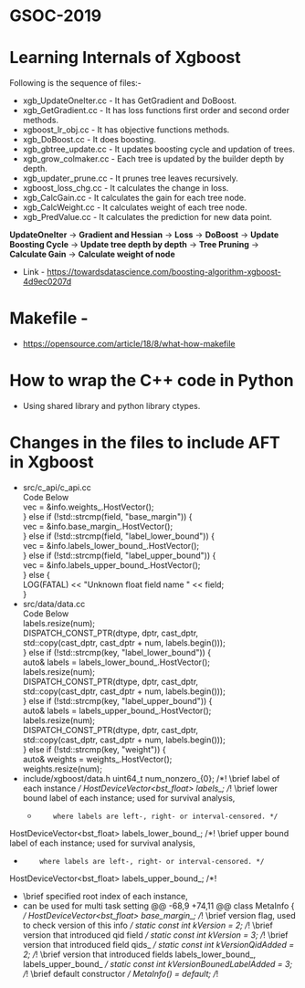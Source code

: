 # GSOC-2019

# Learning Internals of Xgboost

Following is the sequence of files:-

- xgb_UpdateOneIter.cc - It has GetGradient and DoBoost.
- xgb_GetGradient.cc   - It has loss functions first order and second order methods.
- xgboost_lr_obj.cc    - It has objective functions methods.
- xgb_DoBoost.cc       - It does boosting.
- xgb_gbtree_update.cc - It updates boosting cycle and updation of trees.
- xgb_grow_colmaker.cc - Each tree is updated by the builder depth by depth.
- xgb_updater_prune.cc - It prunes tree leaves recursively.
- xgboost_loss_chg.cc  - It calculates the change in loss.
- xgb_CalcGain.cc      - It calculates the gain for each tree node.
- xgb_CalcWeight.cc    - It calculates weight of each tree node.
- xgb_PredValue.cc     - It calculates the prediction for new data point.

**UpdateOneIter** -> **Gradient and Hessian** -> **Loss** -> **DoBoost** -> **Update Boosting Cycle** -> **Update tree depth by depth** -> **Tree Pruning** -> **Calculate Gain** -> **Calculate weight of node**  

- Link - https://towardsdatascience.com/boosting-algorithm-xgboost-4d9ec0207d



# Makefile -
- https://opensource.com/article/18/8/what-how-makefile

# How to wrap the C++ code in Python  
- Using shared library and python library ctypes.  


# Changes in the files to include AFT in Xgboost  
- src/c_api/c_api.cc  
Code Below  
  vec = &info.weights_.HostVector();  
  } else if (!std::strcmp(field, "base_margin")) {  
    vec = &info.base_margin_.HostVector();  
  } else if (!std::strcmp(field, "label_lower_bound")) {  
    vec = &info.labels_lower_bound_.HostVector();  
  } else if (!std::strcmp(field, "label_upper_bound")) {  
    vec = &info.labels_upper_bound_.HostVector();  
  } else {  
    LOG(FATAL) << "Unknown float field name " << field;  
  }  
- src/data/data.cc  
 Code Below  
    labels.resize(num);  
    DISPATCH_CONST_PTR(dtype, dptr, cast_dptr,  
                       std::copy(cast_dptr, cast_dptr + num, labels.begin()));  
  } else if (!std::strcmp(key, "label_lower_bound")) {  
    auto& labels = labels_lower_bound_.HostVector();  
    labels.resize(num);  
    DISPATCH_CONST_PTR(dtype, dptr, cast_dptr,  
                       std::copy(cast_dptr, cast_dptr + num, labels.begin()));  
  } else if (!std::strcmp(key, "label_upper_bound")) {  
    auto& labels = labels_upper_bound_.HostVector();  
    labels.resize(num);  
    DISPATCH_CONST_PTR(dtype, dptr, cast_dptr,  
                       std::copy(cast_dptr, cast_dptr + num, labels.begin()));  
  } else if (!std::strcmp(key, "weight")) {  
    auto& weights = weights_.HostVector();  
    weights.resize(num);  
 - include/xgboost/data.h
   uint64_t num_nonzero_{0};
  /*! \brief label of each instance */
  HostDeviceVector<bst_float> labels_;
  /*! \brief lower bound label of each instance; used for survival analysis,
   *         where labels are left-, right- or interval-censored. */
  HostDeviceVector<bst_float> labels_lower_bound_;
  /*! \brief upper bound label of each instance; used for survival analysis,
   *         where labels are left-, right- or interval-censored. */
  HostDeviceVector<bst_float> labels_upper_bound_;
  /*!
   * \brief specified root index of each instance,
   *  can be used for multi task setting
@@ -68,9 +74,11 @@ class MetaInfo {
   */
  HostDeviceVector<bst_float> base_margin_;
  /*! \brief version flag, used to check version of this info */
  static const int kVersion = 2;
  /*! \brief version that introduced qid field */
  static const int kVersion = 3;
  /*! \brief version that introduced field qids_ */
  static const int kVersionQidAdded = 2;
  /*! \brief version that introduced fields labels_lower_bound_, labels_upper_bound_ */
  static const int kVersionBounedLabelAdded = 3;
  /*! \brief default constructor */
  MetaInfo()  = default;
  /*!
